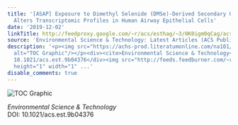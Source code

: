 ```yaml
---
title: '[ASAP] Exposure to Dimethyl Selenide (DMSe)-Derived Secondary Organic Aerosol
  Alters Transcriptomic Profiles in Human Airway Epithelial Cells'
date: '2019-12-02'
linkTitle: http://feedproxy.google.com/~r/acs/esthag/~3/0K0igm0qCag/acs.est.9b04376
source: 'Environmental Science & Technology: Latest Articles (ACS Publications)'
description: '<p><img src="https://achs-prod.literatumonline.com/na101/home/literatum/publisher/achs/journals/content/esthag/0/esthag.ahead-of-print/acs.est.9b04376/20191202/images/medium/es9b04376_0001.gif"
  alt="TOC Graphic"/></p><div><cite>Environmental Science & Technology</cite></div><div>DOI:
  10.1021/acs.est.9b04376</div><img src="http://feeds.feedburner.com/~r/acs/esthag/~4/0K0igm0qCag"
  height="1" width="1" ...'
disable_comments: true
---
```

<p><img src="https://achs-prod.literatumonline.com/na101/home/literatum/publisher/achs/journals/content/esthag/0/esthag.ahead-of-print/acs.est.9b04376/20191202/images/medium/es9b04376_0001.gif" alt="TOC Graphic"/></p><div><cite>Environmental Science & Technology</cite></div><div>DOI: 10.1021/acs.est.9b04376</div><img src="http://feeds.feedburner.com/~r/acs/esthag/~4/0K0igm0qCag" height="1" width="1" ...